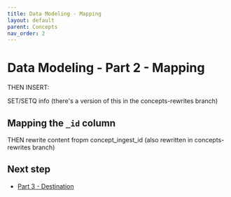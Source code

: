 ```yaml
---
title: Data Modeling - Mapping
layout: default
parent: Concepts
nav_order: 2
---
```


# Data Modeling - Part 2 - Mapping



<!--ORIGINAL CONTENT FROM overview-data-modeling.md


### Numeric Types

FeatureBase has three ways to represent numeric data; sets, mutexes, and integer fields. Each of these field types uses a set of bitmaps under the hood where each bitmap represents a particular value for the field, and each position in a bitmap represents whether a record has that value. In a set field, each record can have any number of different values. Each value is logically independent. In general, sets are a good way to represent data where multiple traits or parameters are logically independent.  A mutex is like a set, but each record can only have one value at a time; setting one value will clear the others. Int fields represent arbitrary values within a range, using multiple bitmaps to store binary digits of the values. Like a mutex, an int field has only one value per record at any given time.

Even in the case where only one value is likely to be set for a given record, you may prefer set fields. If you always know the previous value, clearing that value directly will be more efficient than relying on the mutex logic to clear the other possible values. Integer fields support range queries, but any query will generally have to access all the bitmaps in the field since each one represents a binary digit. Set and mutex fields don't support range queries, but can query only the values they care about.


### Integer Field Implementation

In FeatureBase's current architecture, integer fields are implemented using bitplanes. The values in the field are decomposed into bits, and corresponding bits from integer field become bitmaps in the storage. So, one of the bitmaps represents the lowest-order bit (value 1) of every record's value. An integer field has existence and sign bits, and represents values around a given base value. Thus, the total number of rows used will be 2 + log<sub>2</sub>(N), where N is the distance from the base to the highest or lowest value. (The exact size might vary depending on how you set the field up; a range from 0 to 100,000 which never uses negative values has a sign bit which is never set, a range from -50,000 to +50,000 with an offset of 50,000 has the same range but needs one less row for data values.)

The following table gives approximate estimated storage density for about a million records, assuming every record has values. A "weighted" distribution implies one with a significant variance in distribution, such as power-law or zipfian distributions, where some rows are very populated and some lightly populated.

Storage requirements for data


|                         | Integer |             |               | Mutex |             |               |
| ---                     |     --- | ---         | ---           |   --- | ---         | ---           |
| **Range, Distribution** |    Rows | Storage/Row | Total Storage |  Rows | Storage/Row | Total Storage |
| 0-15, even              |       4 | 128KiB*     | 513KiB        |    16 | 128KiB      | 2040KiB       |
| 0-15, weighted          |       4 | 60-128KiB*  | 445KiB        |    16 | 4KiB-128KiB | 638KiB        |
| 0-63, even              |       6 | 128KiB*     | 769KiB        |    64 | 33KiB       | 2064KiB       |
| 0-63, weighted          |       6 | 14-128KiB   | 506KiB        |    64 | 0.5-128KiB  | 687KiB        |
| 0-1023, even            |      10 | 128KiB      | 1282KiB       |  1024 | 2KiB        | 2304KiB       |
| 0-1023, weighted        |      10 | 1-128KiB    | 536KiB        |  1024 | 0-128KiB    | 743KiB        |


[*] Existence bitmaps are 352 bytes, and sign bitmaps are 0, in this data set; the table only shows sizes for the value bitmaps. In sparser data, the existence and sign bitmaps might be non-trivial.

Integer fields with evenly distributed values will tend to have fairly high cardinality -- every value will probably set every bit in its range about half the time, so if you have values for most records, the individual bitmaps will tend to be fairly full, and will approach the maximum storage requirements, slightly over one bit per record per bitmap. With weighted values, the top bits may well have low enough cardinality to produce some space savings. The differences are much more significant with set/mutex type fields; most of the higher values in the 1024-value mutex field were empty (no file created on disk at all), and most of them were under 50 bytes.

### Timestamp Field Implementation

Timestamp fields are implemented internally the same way as integer fields and store the number of time units (e.g. seconds) since an epoch.
By default, the `timeUnit` is in seconds (`s`) and the epoch is midnight, January 1, 1970 UTC. Other `timeUnit` values are `ms`, `us`, `ns`.
Adjusting the `timeUnit` and epoch can limit the range of integer value and reduce the storage requirements and computation time when processing records.

The following table gives approximate estimated storage density for about a million records, assuming every record has values.
Storage requirements for timestamp data when using a "seconds" time unit

|                         | Integer |             |               |
| ---                     |     --- | ---         | ---           |
| **Range, Distribution** |    Rows | Storage/Row | Total Storage |
| 1 day                   |      17 | 128KiB*     | 2176KiB       |
| 1 week                  |      20 | 128KiB*     | 2560KiB       |
| 1 month                 |      22 | 128KiB*     | 2816KiB       |
| 1 year                  |      25 | 128KiB*     | 3200KiB       |
| 10 years                |      29 | 128KiB*     | 3712KiB       |


Bottom line: If you're storing timestamps at second granularity, you can expect it to use about 3.7MB per million records.
At millisecond granularity, it would use 4.9MB per million records.

-->

THEN INSERT:

SET/SETQ info (there's a version of this in the concepts-rewrites branch)


## Mapping the `_id` column

THEN rewrite content fropm concept_ingest_id (also rewritten in concepts-rewrites branch)


## Next step

* [Part 3 - Destination](/docs/concepts/concept-3-destination)
